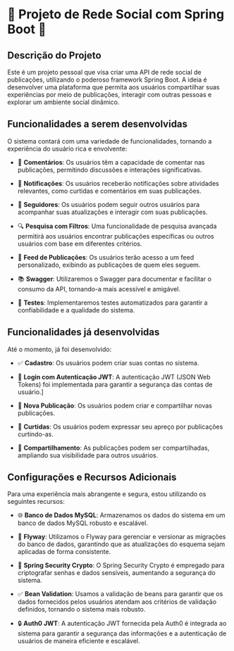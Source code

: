 # 🌟 Projeto de Rede Social com Spring Boot 🌟

## Descrição do Projeto
Este é um projeto pessoal que visa criar uma API de rede social de publicações, utilizando o poderoso framework Spring Boot. A ideia é desenvolver uma plataforma que permita aos usuários compartilhar suas experiências por meio de publicações, interagir com outras pessoas e explorar um ambiente social dinâmico.

## Funcionalidades a serem desenvolvidas
O sistema contará com uma variedade de funcionalidades, tornando a experiência do usuário rica e envolvente:

- 💬 **Comentários**: Os usuários têm a capacidade de comentar nas publicações, permitindo discussões e interações significativas.
  
- 📣 **Notificações**: Os usuários receberão notificações sobre atividades relevantes, como curtidas e comentários em suas publicações.
  
- 👥 **Seguidores**: Os usuários podem seguir outros usuários para acompanhar suas atualizações e interagir com suas publicações.
  
- 🔍 **Pesquisa com Filtros**: Uma funcionalidade de pesquisa avançada permitirá aos usuários encontrar publicações específicas ou outros usuários com base em diferentes critérios.
  
- 📄 **Feed de Publicações**: Os usuários terão acesso a um feed personalizado, exibindo as publicações de quem eles seguem.
  
- 📚 **Swagger**: Utilizaremos o Swagger para documentar e facilitar o consumo da API, tornando-a mais acessível e amigável.
  
- 🧪 **Testes**: Implementaremos testes automatizados para garantir a confiabilidade e a qualidade do sistema.

## Funcionalidades já desenvolvidas
Até o momento,  já foi desenvolvido:

- ✅ **Cadastro**: Os usuários podem criar suas contas no sistema.
  
- 🔐 **Login com Autenticação JWT**: A autenticação JWT (JSON Web Tokens) foi implementada para garantir a segurança das contas de usuário.]
  
- 📝 **Nova Publicação**: Os usuários podem criar e compartilhar novas publicações.
  
- 💖 **Curtidas**: Os usuários podem expressar seu apreço por publicações curtindo-as.
  
- 🔄 **Compartilhamento**: As publicações podem ser compartilhadas, ampliando sua visibilidade para outros usuários.


## Configurações e Recursos Adicionais
Para uma experiência mais abrangente e segura, estou utilizando os seguintes recursos:

- 🌐 **Banco de Dados MySQL**: Armazenamos os dados do sistema em um banco de dados MySQL robusto e escalável.

- 📜 **Flyway**: Utilizamos o Flyway para gerenciar e versionar as migrações do banco de dados, garantindo que as atualizações do esquema sejam aplicadas de forma consistente.

- 🔐 **Spring Security Crypto**: O Spring Security Crypto é empregado para criptografar senhas e dados sensíveis, aumentando a segurança do sistema.

- ✅ **Bean Validation**: Usamos a validação de beans para garantir que os dados fornecidos pelos usuários atendam aos critérios de validação definidos, tornando o sistema mais robusto.

- 🔒 **Auth0 JWT**: A autenticação JWT fornecida pela Auth0 é integrada ao sistema para garantir a segurança das informações e a autenticação de usuários de maneira eficiente e escalável.


